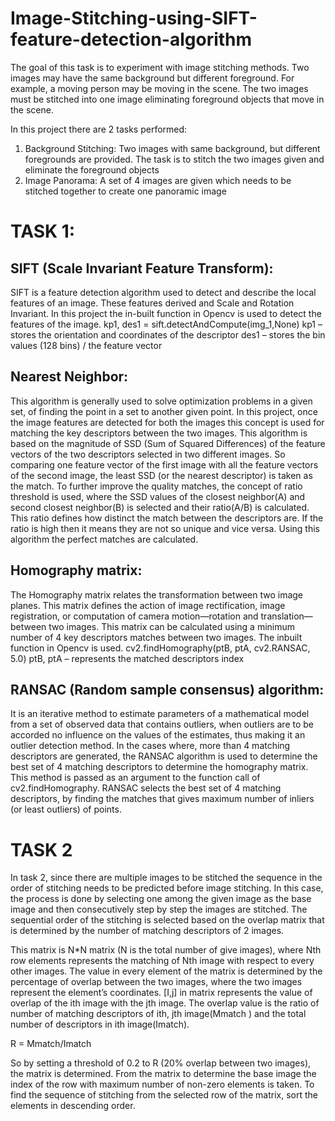 # Image-Stitching-using-SIFT-feature-detection-algorithm
The goal of this task is to experiment with image stitching methods. Two images may have the same background but different foreground. For example, a moving person may be moving in the scene. The two images must be stitched into one image eliminating foreground objects that move in the scene. 

In this project there are 2 tasks performed:
1) Background Stitching: Two images with same background, but different foregrounds are
provided. The task is to stitch the two images given and eliminate the foreground objects
2) Image Panorama: A set of 4 images are given which needs to be stitched together to create one
panoramic image
# TASK 1:
## SIFT (Scale Invariant Feature Transform):
SIFT is a feature detection algorithm used to detect and describe the local features of an image. These
features derived and Scale and Rotation Invariant. In this project the in-built function in Opencv is
used to detect the features of the image.
kp1, des1 = sift.detectAndCompute(img_1,None)
kp1 – stores the orientation and coordinates of the descriptor
des1 – stores the bin values (128 bins) / the feature vector
## Nearest Neighbor:
This algorithm is generally used to solve optimization problems in a given set, of finding the point in a
set to another given point. In this project, once the image features are detected for both the images
this concept is used for matching the key descriptors between the two images.
This algorithm is based on the magnitude of SSD (Sum of Squared Differences) of the feature vectors
of the two descriptors selected in two different images. So comparing one feature vector of the first
image with all the feature vectors of the second image, the least SSD (or the nearest descriptor) is
taken as the match. To further improve the quality matches, the concept of ratio threshold is used,
where the SSD values of the closest neighbor(A) and second closest neighbor(B) is selected and their
ratio(A/B) is calculated. This ratio defines how distinct the match between the descriptors are. If the
ratio is high then it means they are not so unique and vice versa.
Using this algorithm the perfect matches are calculated.
## Homography matrix:
The Homography matrix relates the transformation between two image planes. This matrix defines
the action of image rectification, image registration, or computation of camera motion—rotation and
translation—between two images. This matrix can be calculated using a minimum number of 4 key
descriptors matches between two images. The inbuilt function in Opencv is used.
cv2.findHomography(ptB, ptA, cv2.RANSAC, 5.0)
ptB, ptA – represents the matched descriptors index

## RANSAC (Random sample consensus) algorithm:
It is an iterative method to estimate parameters of a mathematical model from a set of observed data that
contains outliers, when outliers are to be accorded no influence on the values of the estimates, thus
making it an outlier detection method.
In the cases where, more than 4 matching descriptors are generated, the RANSAC algorithm is used
to determine the best set of 4 matching descriptors to determine the homography matrix. This
method is passed as an argument to the function call of cv2.findHomography. RANSAC selects the
best set of 4 matching descriptors, by finding the matches that gives maximum number of inliers (or
least outliers) of points.

# TASK 2
In task 2, since there are multiple images to be stitched the sequence in the order of stitching needs to be
predicted before image stitching. In this case, the process is done by selecting one among the given image
as the base image and then consecutively step by step the images are stitched. The sequential order of
the stitching is selected based on the overlap matrix that is determined by the number of matching
descriptors of 2 images.

This matrix is N*N matrix (N is the total number of give images), where Nth row elements represents the
matching of Nth image with respect to every other images. The value in every element of the matrix is
determined by the percentage of overlap between the two images, where the two images represent the
element’s coordinates. [I,j] in matrix represents the value of overlap of the ith image with the jth image.
The overlap value is the ratio of number of matching descriptors of ith, jth image(Mmatch ) and the total
number of descriptors in ith image(Imatch).

R = Mmatch/Imatch

So by setting a threshold of 0.2 to R (20% overlap between two images), the matrix is determined. From
the matrix to determine the base image the index of the row with maximum number of non-zero elements
is taken. To find the sequence of stitching from the selected row of the matrix, sort the elements in
descending order.
